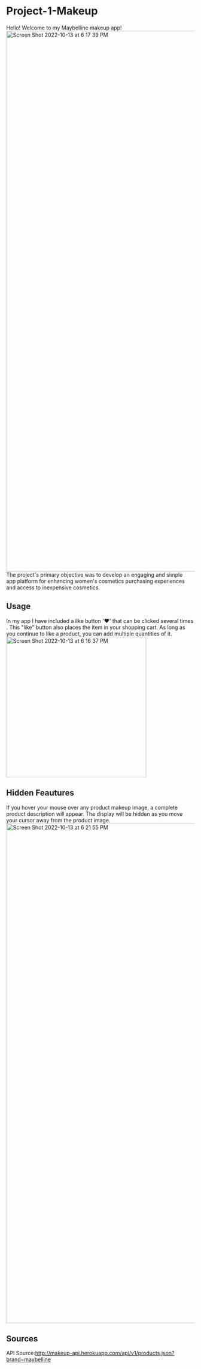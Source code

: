 # Project-1-Makeup
Hello! Welcome to my Maybelline makeup app!
<img width="1440" alt="Screen Shot 2022-10-13 at 6 17 39 PM" src="https://user-images.githubusercontent.com/109322301/195721175-6fc2a5eb-971c-4b35-a9fc-79afe5984d84.png">
The project's primary objective was to develop an engaging and simple app platform for enhancing women's cosmetics purchasing experiences and access to inexpensive cosmetics.
## Usage

In my app I have included a like button '♥' that can be clicked several times . This "like" button also places the item in your shopping cart. As long as you continue to like a product, you can add multiple quantities of it.
<img width="374" alt="Screen Shot 2022-10-13 at 6 16 37 PM" src="https://user-images.githubusercontent.com/109322301/195721043-89b4c954-145b-4e34-a4a0-d6b80e113aea.png">
 ## Hidden Feautures

If you hover your mouse over any product makeup image, a complete product description will appear. The display will be hidden as you move your cursor away from the product image.
 <img width="1331" alt="Screen Shot 2022-10-13 at 6 21 55 PM" src="https://user-images.githubusercontent.com/109322301/195721715-7f42c4a0-0dd9-4bdb-ace9-a1ed9fd74279.png">
## Sources

API Source:http://makeup-api.herokuapp.com/api/v1/products.json?brand=maybelline
